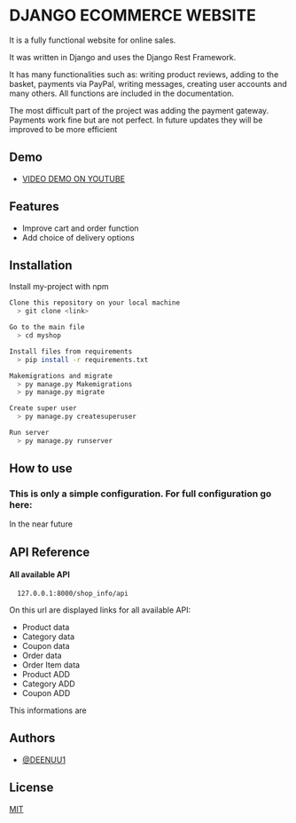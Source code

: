 
# DJANGO ECOMMERCE WEBSITE 

It is a fully functional website for online sales. 

It was written in Django and uses the Django Rest Framework.

It has many functionalities such as: writing product reviews, adding to the basket,
payments via PayPal, writing messages, creating user accounts and many others. 
All functions are included in the documentation.

The most difficult part of the project was adding the payment gateway.
Payments work fine but are not perfect. In future updates they will be improved to be more efficient


## Demo

- [VIDEO DEMO ON YOUTUBE](https://youtu.be/LnE373sdkd0)


## Features

- Improve cart and order function 
- Add choice of delivery options

## Installation

Install my-project with npm

```bash
Clone this repository on your local machine
  > git clone <link>

Go to the main file 
  > cd myshop

Install files from requirements
  > pip install -r requirements.txt

Makemigrations and migrate 
  > py manage.py Makemigrations
  > py manage.py migrate

Create super user
  > py manage.py createsuperuser

Run server
  > py manage.py runserver
```

## How to use
### This is only a simple configuration. For full configuration go here: 


In the near future


## API Reference

#### All available API

```http
  127.0.0.1:8000/shop_info/api
```

On this url are displayed links for all available API:
- Product data
- Category data
- Coupon data
- Order data
- Order Item data
- Product ADD
- Category ADD
- Coupon ADD

This informations are 
## Authors

- [@DEENUU1](https://www.github.com/DEENUU1)


## License

[MIT](https://choosealicense.com/licenses/mit/)

